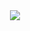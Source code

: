 <section align="center">
     <img src="https://media.giphy.com/media/SWoSkN6DxTszqIKEqv/giphy.gif" />
</section>
